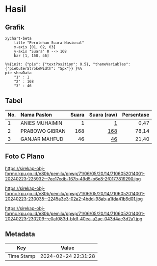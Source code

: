 # Hasil

## Grafik

```mermaid
xychart-beta
    title "Perolehan Suara Nasional"
    x-axis [01, 02, 03]
    y-axis "Suara" 0 --> 168
    bar [1, 168, 46]
```

```mermaid
%%{init: {"pie": {"textPosition": 0.5}, "themeVariables": {"pieOuterStrokeWidth": "5px"}} }%%
pie showData
    "1" : 1
    "2" : 168
    "3" : 46
```

## Tabel

| No. | Nama Paslon    | Suara | Suara (raw) | Persentase |
|:--- |:-------------- | -----:| -----------:| ----------:|
| 1   | ANIES MUHAIMIN | 1     | [1][p-1]    | 0,47       |
| 2   | PRABOWO GIBRAN | 168   | [168][p-2]  | 78,14      |
| 3   | GANJAR MAHFUD  | 46    | [46][p-3]   | 21,40      |


[p-1]: https://github.com/gigit-pemilu/pemilu-2024/blob/main/pilpres/hitung-suara/sub/71-sulawesi-utara/sub/06-minahasa-utara/sub/05-dimembe/sub/2014-lumpias/sub/001-tps/sub/paslon-1.txt
[p-2]: https://github.com/gigit-pemilu/pemilu-2024/blob/main/pilpres/hitung-suara/sub/71-sulawesi-utara/sub/06-minahasa-utara/sub/05-dimembe/sub/2014-lumpias/sub/001-tps/sub/paslon-2.txt
[p-3]: https://github.com/gigit-pemilu/pemilu-2024/blob/main/pilpres/hitung-suara/sub/71-sulawesi-utara/sub/06-minahasa-utara/sub/05-dimembe/sub/2014-lumpias/sub/001-tps/sub/paslon-3.txt

## Foto C Plano

https://sirekap-obj-formc.kpu.go.id/e80b/pemilu/ppwp/71/06/05/20/14/7106052014001-20240223-225932--7ec17cdb-167b-49d5-b6e8-2f0177819290.jpg

https://sirekap-obj-formc.kpu.go.id/e80b/pemilu/ppwp/71/06/05/20/14/7106052014001-20240223-230035--2245a3e3-02a2-4bdd-98ab-a1fda41b6d01.jpg

https://sirekap-obj-formc.kpu.go.id/e80b/pemilu/ppwp/71/06/05/20/14/7106052014001-20240223-230209--e0af083d-bfdf-40ea-a2ae-043d4ae3d2a1.jpg


## Metadata

| Key        | Value               |
| ---------- | ------------------- |
| Time Stamp | 2024-02-24 22:31:28 |



